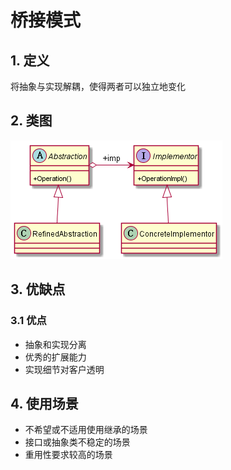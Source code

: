 # 桥接模式
## 1. 定义
将抽象与实现解耦，使得两者可以独立地变化
## 2. 类图
![bridge](image/bridge.png)
## 3. 优缺点
### 3.1 优点
* 抽象和实现分离
* 优秀的扩展能力
* 实现细节对客户透明
## 4. 使用场景
* 不希望或不适用使用继承的场景
* 接口或抽象类不稳定的场景
* 重用性要求较高的场景
